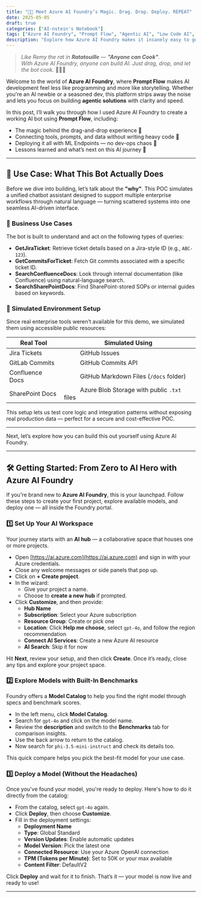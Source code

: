 ```yaml
---
title: "🧠🚀 Meet Azure AI Foundry’s Magic. Drag. Drop. Deploy. REPEAT"
date: 2025-05-05
draft: true
categories: ["AI-nstein's Notebook"]
tags: ["Azure AI Foundry", "Prompt Flow", "Agentic AI", "Low Code AI", "Microsoft AI"]
description: "Explore how Azure AI Foundry makes it insanely easy to go from idea to AI with its drag-and-drop Prompt Flow interface. No fluff. Just flow."
---
```


> *Like Remy the rat in **Ratatouille** — **"Anyone can Cook"**.*  
> *With Azure AI Foundry, anyone can build AI. Just drag, drop, and let the bot cook.* 👨‍🍳🤖

Welcome to the world of **Azure AI Foundry**, where **Prompt Flow** makes AI development feel less like programming and more like storytelling. Whether you're an AI newbie or a seasoned dev, this platform strips away the noise and lets you focus on building **agentic solutions** with clarity and speed.

In this post, I’ll walk you through how I used Azure AI Foundry to create a working AI bot using **Prompt Flow**, including:

- The magic behind the drag-and-drop experience 🎨  
- Connecting tools, prompts, and data without writing heavy code 🔌  
- Deploying it all with ML Endpoints — no dev-ops chaos 🔧  
- Lessons learned and what’s next on this AI journey 🔄  
---
## 🧩 Use Case: What This Bot Actually Does

Before we dive into building, let’s talk about the **"why"**. This POC simulates a unified chatbot assistant designed to support multiple enterprise workflows through natural language — turning scattered systems into one seamless AI-driven interface.

### 🧠 Business Use Cases

The bot is built to understand and act on the following types of queries:

- **GetJiraTicket**: Retrieve ticket details based on a Jira-style ID (e.g., `ABC-123`).
- **GetCommitsForTicket**: Fetch Git commits associated with a specific ticket ID.
- **SearchConfluenceDocs**: Look through internal documentation (like Confluence) using natural-language search.
- **SearchSharePointDocs**: Find SharePoint-stored SOPs or internal guides based on keywords.

### 🧪 Simulated Environment Setup

Since real enterprise tools weren’t available for this demo, we simulated them using accessible public resources:

| Real Tool             | Simulated Using                          |
|-------------------    |-------------------------------------------|
| Jira Tickets          | &nbsp;&nbsp;&nbsp;&nbsp;&nbsp;&nbsp;&nbsp;&nbsp;&nbsp;&nbsp;GitHub Issues                            |
| GitLab Commits        | &nbsp;&nbsp;&nbsp;&nbsp;&nbsp;&nbsp;&nbsp;&nbsp;&nbsp;&nbsp;GitHub Commits API                       |
| Confluence Docs       | &nbsp;&nbsp;&nbsp;&nbsp;&nbsp;&nbsp;&nbsp;&nbsp;&nbsp;&nbsp;GitHub Markdown Files (`/docs` folder)   |
| SharePoint Docs       | &nbsp;&nbsp;&nbsp;&nbsp;&nbsp;&nbsp;&nbsp;&nbsp;&nbsp;&nbsp;Azure Blob Storage with public `.txt` files |

This setup lets us test core logic and integration patterns without exposing real production data — perfect for a secure and cost-effective POC.

---

Next, let’s explore how you can build this out yourself using Azure AI Foundry.

---
## 🛠️ Getting Started: From Zero to AI Hero with Azure AI Foundry

If you're brand new to **Azure AI Foundry**, this is your launchpad. Follow these steps to create your first project, explore available models, and deploy one — all inside the Foundry portal.


### 1️⃣ Set Up Your AI Workspace

Your journey starts with an **AI hub** — a collaborative space that houses one or more projects.

- Open [https://ai.azure.com](https://ai.azure.com) and sign in with your Azure credentials.
- Close any welcome messages or side panels that pop up.
- Click on **+ Create project**.
- In the wizard:
  - Give your project a name.
  - Choose to **create a new hub** if prompted.
- Click **Customize**, and then provide:
  - **Hub Name**
  - **Subscription**: Select your Azure subscription
  - **Resource Group**: Create or pick one
  - **Location**: Click **Help me choose**, select `gpt-4o`, and follow the region recommendation
  - **Connect AI Services**: Create a new Azure AI resource
  - **AI Search**: Skip it for now

Hit **Next**, review your setup, and then click **Create**. Once it’s ready, close any tips and explore your project space.


### 2️⃣ Explore Models with Built-In Benchmarks

Foundry offers a **Model Catalog** to help you find the right model through specs and benchmark scores.

- In the left menu, click **Model Catalog**.
- Search for `gpt-4o` and click on the model name.
- Review the **description** and switch to the **Benchmarks** tab for comparison insights.
- Use the back arrow to return to the catalog.
- Now search for `phi-3.5-mini-instruct` and check its details too.

This quick compare helps you pick the best-fit model for your use case.


### 3️⃣ Deploy a Model (Without the Headaches)

Once you've found your model, you're ready to deploy. Here's how to do it directly from the catalog:

- From the catalog, select `gpt-4o` again.
- Click **Deploy**, then choose **Customize**.
- Fill in the deployment settings:
  - **Deployment Name**
  - **Type**: Global Standard
  - **Version Updates**: Enable automatic updates
  - **Model Version**: Pick the latest one
  - **Connected Resource**: Use your Azure OpenAI connection
  - **TPM (Tokens per Minute)**: Set to 50K or your max available
  - **Content Filter**: DefaultV2

Click **Deploy** and wait for it to finish. That’s it — your model is now live and ready to use!

---

